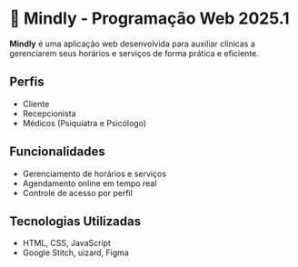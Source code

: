 # 🧠 Mindly - Programação Web 2025.1

**Mindly** é uma aplicação web desenvolvida para auxiliar clínicas a gerenciarem seus horários e serviços de forma prática e eficiente.

## Perfis
- Cliente
- Recepcionista
- Médicos (Psiquiatra e Psicólogo)

## Funcionalidades
- Gerenciamento de horários e serviços
- Agendamento online em tempo real
- Controle de acesso por perfil

## Tecnologias Utilizadas
- HTML, CSS, JavaScript
- Google Stitch, uizard, Figma
